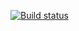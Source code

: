 [![Build status](https://ci.appveyor.com/api/projects/status/hjgvk9avvn5qauf0/branch/main?svg=true)](https://ci.appveyor.com/project/ScorWag/aqa-practice-5-1/branch/main)
